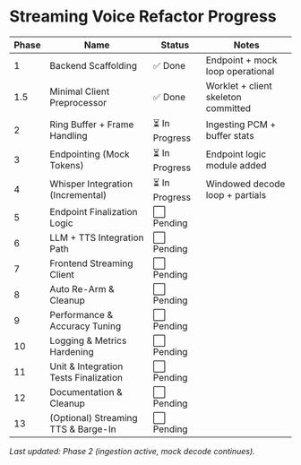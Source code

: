 # Streaming Voice Refactor Progress

| Phase | Name                                   | Status | Notes |
|-------|----------------------------------------|--------|-------|
| 1     | Backend Scaffolding                    | ✅ Done | Endpoint + mock loop operational |
| 1.5   | Minimal Client Preprocessor            | ✅ Done | Worklet + client skeleton committed |
| 2     | Ring Buffer + Frame Handling           | ⏳ In Progress | Ingesting PCM + buffer stats |
| 3     | Endpointing (Mock Tokens)              | ⏳ In Progress | Endpoint logic module added |
| 4     | Whisper Integration (Incremental)      | ⏳ In Progress | Windowed decode loop + partials |
| 5     | Endpoint Finalization Logic            | ⬜ Pending |  |
| 6     | LLM + TTS Integration Path             | ⬜ Pending |  |
| 7     | Frontend Streaming Client              | ⬜ Pending |  |
| 8     | Auto Re-Arm & Cleanup                  | ⬜ Pending |  |
| 9     | Performance & Accuracy Tuning          | ⬜ Pending |  |
| 10    | Logging & Metrics Hardening            | ⬜ Pending |  |
| 11    | Unit & Integration Tests Finalization  | ⬜ Pending |  |
| 12    | Documentation & Cleanup                | ⬜ Pending |  |
| 13    | (Optional) Streaming TTS & Barge-In    | ⬜ Pending |  |

_Last updated: Phase 2 (ingestion active, mock decode continues)._ 
